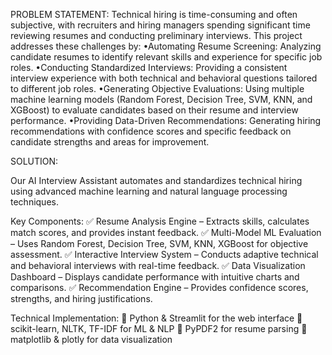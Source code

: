 PROBLEM STATEMENT:
Technical hiring is time-consuming and often subjective, with recruiters and hiring managers spending significant time reviewing resumes and conducting preliminary interviews. This project addresses these challenges by:
•Automating Resume Screening: Analyzing candidate resumes to identify relevant skills and experience for specific job roles.
•Conducting Standardized Interviews: Providing a consistent interview experience with both technical and behavioral questions tailored to different job roles.
•Generating Objective Evaluations: Using multiple machine learning models (Random Forest, Decision Tree, SVM, KNN, and XGBoost) to evaluate candidates based on their resume and interview performance.
•Providing Data-Driven Recommendations: Generating hiring recommendations with confidence scores and specific feedback on candidate strengths and areas for improvement.


SOLUTION:

Our AI Interview Assistant automates and standardizes technical hiring using advanced machine learning and natural language processing techniques.

Key Components:
✅ Resume Analysis Engine – Extracts skills, calculates match scores, and provides instant feedback.
✅ Multi-Model ML Evaluation – Uses Random Forest, Decision Tree, SVM, KNN, XGBoost for objective assessment.
✅ Interactive Interview System – Conducts adaptive technical and behavioral interviews with real-time feedback.
✅ Data Visualization Dashboard – Displays candidate performance with intuitive charts and comparisons.
✅ Recommendation Engine – Provides confidence scores, strengths, and hiring justifications.

Technical Implementation:
🔹 Python & Streamlit for the web interface
🔹 scikit-learn, NLTK, TF-IDF for ML & NLP
🔹 PyPDF2 for resume parsing
🔹 matplotlib & plotly for data visualization
